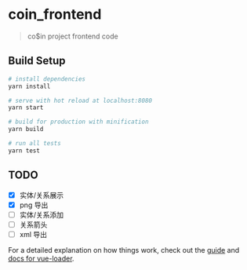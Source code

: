 # coin_frontend

> co$in project frontend code

## Build Setup

``` bash
# install dependencies
yarn install

# serve with hot reload at localhost:8080
yarn start

# build for production with minification
yarn build

# run all tests
yarn test
```

## TODO

- [x] 实体/关系展示
- [x] png 导出
- [ ] 实体/关系添加
- [ ] 关系箭头
- [ ] xml 导出

For a detailed explanation on how things work, check out the [guide](http://vuejs-templates.github.io/webpack/) and [docs for vue-loader](http://vuejs.github.io/vue-loader).
